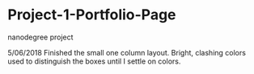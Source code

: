# Project-1-Portfolio-Page
nanodegree project

5/06/2018 Finished the small one column layout. Bright, clashing colors used to distinguish the boxes until I settle on colors.
